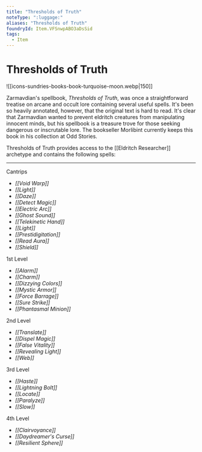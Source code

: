 ```yaml
---
title: "Thresholds of Truth"
noteType: ":luggage:"
aliases: "Thresholds of Truth"
foundryId: Item.VFSnwpABO3aDsSid
tags:
  - Item
---
```


# Thresholds of Truth
![[icons-sundries-books-book-turquoise-moon.webp|150]]

Zarmavdian's spellbook, _Thresholds of Truth_, was once a straightforward treatise on arcane and occult lore containing several useful spells. It's been so heavily annotated, however, that the original text is hard to read. It's clear that Zarmavdian wanted to prevent eldritch creatures from manipulating innocent minds, but his spellbook is a treasure trove for those seeking dangerous or inscrutable lore. The bookseller Morlibint currently keeps this book in his collection at Odd Stories.

Thresholds of Truth provides access to the [[Eldritch Researcher]] archetype and contains the following spells:

* * *

Cantrips

*   _[[Void Warp]]_
*   _[[Light]]_
*   _[[Daze]]_
*   _[[Detect Magic]]_
*   _[[Electric Arc]]_
*   _[[Ghost Sound]]_
*   _[[Telekinetic Hand]]_
*   _[[Light]]_
*   _[[Prestidigitation]]_
*   _[[Read Aura]]_
*   _[[Shield]]_

1st Level

*   _[[Alarm]]_
*   _[[Charm]]_
*   _[[Dizzying Colors]]_
*   _[[Mystic Armor]]_
*   _[[Force Barrage]]_
*   _[[Sure Strike]]_
*   _[[Phantasmal Minion]]_

2nd Level

*   _[[Translate]]_
*   _[[Dispel Magic]]_
*   _[[False Vitality]]_
*   _[[Revealing Light]]_
*   _[[Web]]_

3rd Level

*   _[[Haste]]_
*   _[[Lightning Bolt]]_
*   _[[Locate]]_
*   _[[Paralyze]]_
*   _[[Slow]]_

4th Level

*   _[[Clairvoyance]]_
*   _[[Daydreamer's Curse]]_
*   _[[Resilient Sphere]]_
